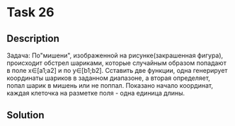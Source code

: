 # Task 26

## Description

Задача: По"мишени", изображенной на рисунке(закрашенная фигура), происходит обстрел шариками, которые случайным образом попадают в поле x∈[a1;a2] и по y∈[b1;b2]. Сставить две функции, одна генерирует координаты шариков в заданном диапазоне, а вторая определяет, попал шарик в мишень или не поппал. Показано начало координат, каждая клеточка на разметке поля - одна единица длины.

## Solution

```C++

```
